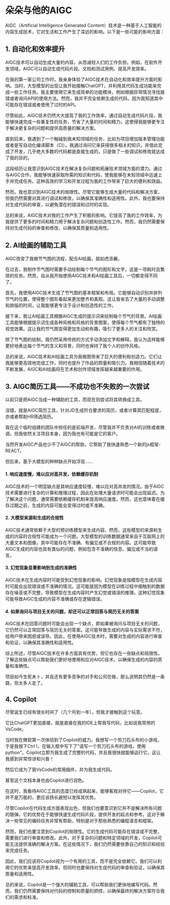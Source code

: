 # 朵朵与他的AIGC

AIGC（Artificial Intelligence Generated Content）技术是一种基于人工智能的内容生成技术，它对生活和工作产生了深远的影响。以下是一些可能的影响方面：

## 1. 自动化和效率提升

AIGC技术可以自动生成大量的内容，从而减轻人们的工作负担。例如，在软件开发领域，AIGC可以自动生成代码片段、文档和测试用例，提高开发效率。

在我的第一家公司工作时，我亲身体验了AIGC技术在自动化和效率提升方面的影响。当时，大型模型的出现让我开始接触ChatGPT，并利用其代码生成功能来完成一些工作任务。我主要使用它来生成简单的功能模块，例如根据异常情况寻找报错或者询问API的使用方法。然而，我并不完全依赖生成的代码，因为我知道其中可能存在错误或者使用了过时的API。

尽管如此，AIGC技术仍然大大提高了我的工作效率。通过自动生成代码片段，我能够快速完成一些重复性的任务，节省了大量的时间和精力。这使得我能够更专注于解决更复杂的问题和提供高质量的解决方案。

直到后来，我遇到了一个触碰到我未知领域的任务，比如为项目增加版本管理功能或者是写自动化编译脚本（CI）。我通过询问它来获得很多相关的知识，并借此完成了开发，几乎绝大多数的代码都是直接生成的，只是做了一些调试和修改就达成了我的目的。

这段经历让我意识到AIGC技术在解决复杂问题和拓展技术领域方面的潜力。通过与AIGC合作，我能够快速获取所需的知识和代码，使我能够在未知领域中迅速上手并完成任务。这种高效的学习和开发过程为我的工作带来了巨大的便利和效益。

然而，我也意识到AIGC技术的局限性。尽管它能够生成大量的代码和解决方案，但我仍然需要对其进行调试和修改，以确保其准确性和适用性。此外，我也要保持对生成代码的审查，以避免潜在的错误和过时的实现。

总的来说，AIGC技术对我的工作产生了积极的影响。它提高了我的工作效率，为我提供了更多的时间和精力用于解决复杂问题和创造性工作。然而，我仍然需要保持对生成代码的审查和修改，以确保其质量和适用性。

## 2. AI绘画的辅助工具

AIGC改变了我做节气图的流程，配合AI绘画，就如虎添翼。

在过去，我制作节气图时需要手动绘制每个节气的图形和文字，这是一项耗时且繁琐的任务。然而，自从我开始使用AIGC技术和AI绘画工具后，一切都变得不同了。

首先，我使用AIGC技术生成了节气图的基本框架和布局。它能够自动识别并排列节气的位置，使得整个图形看起来更加整齐和美观。这让我省去了大量的手动调整和排版的时间，让我能够更专注于设计和创造性的工作。

接下来，我让AI绘画工具根据AIGC生成的提示词来绘制每个节气的背景。AI绘画工具能够根据提示词生成各种风格和风格的背景图案，使得每个节气都有了独特的视觉效果。这让我的节气图变得更加生动和有趣，吸引了更多人的关注和欣赏。

除了节气图的绘制，我仍然采用传统的方式手动添加文字和解释。我认为这样能够更好地表达每个节气的含义和背景，同时也保持了我个人的创作风格。

总的来说，AIGC技术和AI绘画工具为我做图带来了巨大的便利和创造力。它们让我能够更高效地完成工作，同时也提升了作品的质量和吸引力。我相信随着技术的不断发展，AIGC和AI绘画将在艺术和创作领域发挥越来越重要的作用。

## 3. AIGC简历工具——不成功也不失败的一次尝试

以前只是把AIGC当成一种辅助的工具，而现在则尝试将其转换成工具。

没错，就是AIGC简历工具，针对JD生成符合要求的简历，或者计算其匹配程度，亦或者帮助HR筛选简历。

我在这个临时组建的团队中担任的是前端开发，尽管我并不负责对AI的训练或者微调，但我依然关注项目本身，因为我也有可能是它的客户。

当然开发AIGC产品也少不了AIGC的帮助，它帮助了我快速熟悉一个新的js框架-REACT。

但后来，基于大模型的种种缺点开始浮现……

#### 1. 响应速度慢，难以应对高并发，依赖缓存机制

AIGC技术的一个明显缺点是其响应速度较慢，难以应对高并发的情况。由于AIGC技术需要进行复杂的计算和推理过程，因此在处理大量请求时可能会出现延迟。为了解决这个问题，通常需要依赖缓存机制来提高响应速度。然而，这也意味着在缓存过期之前，生成的内容可能会变得过时或不准确。

#### 2. 大模型来源和生成的合规性

AIGC技术通常依赖于大型的预训练模型来生成内容。然而，这些模型的来源和生成的内容的合规性可能成为一个问题。大型模型的训练数据通常来自于互联网上的大量文本和图像，其中可能存在不准确、有偏见或不合规的内容。这可能导致AIGC生成的内容也具有类似的问题，例如包含不准确的信息、偏见或不当的语言。

#### 3. 幻觉现象显著影响到生成的准确性

AIGC技术在生成内容时可能受到幻觉现象的影响。幻觉现象是指模型在生成内容时可能会出现错误或不准确的情况。这可能是因为模型在训练过程中接触到的数据存在噪音或不完整，导致模型在生成内容时产生幻觉或错误的推理。这种幻觉现象可能导致AIGC生成的内容不准确或存在逻辑错误。

#### 4. 如果询问与项目无关的问题，却还可以正常回答与简历无关的答案

AIGC技术在回答问题时可能会出现一个缺点，即如果被询问与项目无关的问题，它仍然可以正常回答与简历无关的答案。这可能导致生成的内容与实际需求不符，给用户带来困惑或误导。因此，在使用AIGC技术时，需要对生成的内容进行审查和验证，以确保其准确性和适用性。

综上所述，尽管AIGC技术在许多方面具有优势，但它也存在一些缺点和局限性。了解这些缺点可以帮助我们更好地使用和应对AIGC技术，以确保生成的内容的质量和准确性。

项目如今生死未卜，并且还有更多竞争的对手和公司在做，那么说明其仍然是一条路，但太多人走了。

## 4. Copilot

尽管诞生已经有很长时间了（几个月到一年），但我才接触到这个玩意。

它比ChatGPT更加直接，就是直接在我的IDE上帮我写代码，比如说我常用的VsCode。

当时我在微软第一次体验到了Copilot的威力。我想写一个剪刀石头布的小游戏，于是我按下Ctrl I，在输入框中写下了"请写一个剪刀石头布的游戏，使用python"。Copilot立即为我生成了完整的代码，并且我很快就能够运行它。这让我感到非常惊讶和兴奋！

然后它成为了我VsCode的常用插件，并为我生成代码。

甚至这个文档本身也由Copilot进行润色。

在这时，我看待AIGC工具的态度已经成熟起来，能够客观对待它——Copilot，它并不是万能的，更应该扬长避短以发挥其优势。

尽管Copilot在代码生成方面表现出色，但我们也要意识到它并不是解决所有问题的银弹。它的优势在于能够快速生成代码片段，提供开发的起点和参考。这对于解决一些常见的编码任务非常有帮助，特别是对于那些熟悉的编程语言和框架。

然而，我们也要注意到Copilot的局限性。它的生成代码可能存在错误或不完整，需要我们进行审查和修改。此外，对于复杂的问题和特定领域的开发，Copilot可能无法提供准确的解决方案。在这些情况下，我们仍然需要依靠自己的知识和经验来完成任务。

因此，我们应该将Copilot视为一个有用的工具，而不是完全依赖它。我们可以利用它的优势来提高开发效率，但同时也要保持对生成代码的审查和验证，以确保其质量和适用性。

总的来说，Copilot是一个强大的辅助工具，可以帮助我们更快地编写代码。然而，我们仍然需要保持对代码的控制和质量的把控，以确保最终的解决方案符合我们的需求和标准。
